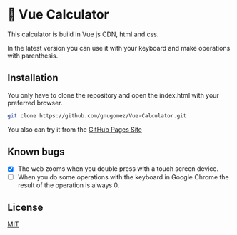 # 🧮 Vue Calculator
This calculator is build in Vue js CDN, html and css.

In the latest version you can use it with your keyboard and make operations with parenthesis.

## Installation
You only have to clone the repository and open the index.html with your preferred browser.

```bash
git clone https://github.com/gnugomez/Vue-Calculator.git
```

You also can try it from the [GitHub Pages Site](https://gnugomez.github.io/vue-calculator)
## Known bugs
- [x] The web zooms when you double press with a touch screen device.
- [ ] When you do some operations with the keyboard in Google Chrome the result of the operation is always 0.

## License

[MIT](https://choosealicense.com/licenses/mit/)
